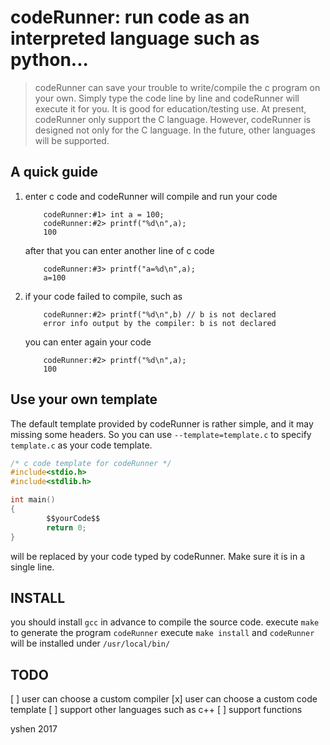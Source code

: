 codeRunner: run code as an interpreted language such as python...
====================================================================
> codeRunner can save your trouble to write/compile the c program on your own.
Simply type the code line by line and codeRunner will execute it for you.
It is good for education/testing use. At present, codeRunner only support
the C language. However, codeRunner is designed not only for the C language.
In the future, other languages will be supported.

A quick guide
-------------
1) enter c code and codeRunner will compile and run your code

           codeRunner:#1> int a = 100;
           codeRunner:#2> printf("%d\n",a);
           100

   after that you can enter another line of c code
  
           codeRunner:#3> printf("a=%d\n",a);
           a=100

2) if your code failed to compile, such as

           codeRunner:#2> printf("%d\n",b) // b is not declared
           error info output by the compiler: b is not declared

   you can enter again your code

           codeRunner:#2> printf("%d\n",a);
           100

Use your own template
---------------------
The default template provided by codeRunner is rather simple,
and it may missing some headers. So you can use `--template=template.c`
to specify `template.c` as your code template.

```c
/* c code template for codeRunner */
#include<stdio.h>
#include<stdlib.h>

int main()
{
        $$yourCode$$
        return 0;
}
```

will be replaced by your code typed by codeRunner. Make sure it is 
in a single line.


INSTALL
---------
you should install `gcc` in advance to compile the source code.
execute `make` to generate the program `codeRunner`
execute `make install` and `codeRunner` will be installed under
`/usr/local/bin/`


TODO
-----
[ ] user can choose a custom compiler
[x] user can choose a custom code template
[ ] support other languages such as c++
[ ] support functions


yshen 2017
